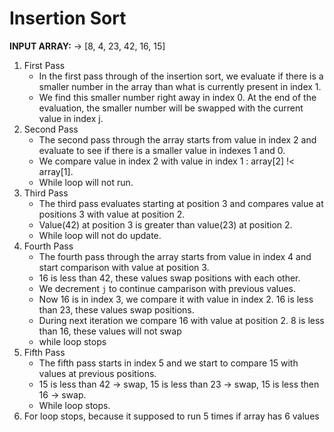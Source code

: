 # Insertion Sort

**INPUT ARRAY:** -> [8, 4, 23, 42, 16, 15]


1. First Pass
    - In the first pass through of the insertion sort, we evaluate if there is a smaller number in the array than what is currently present in index 1. 
    - We find this smaller number right away in index 0. At the end of the evaluation, the smaller number will be swapped with the current value in index j.
2. Second Pass
    - The second pass through the array starts from value in index 2 and evaluate to see if there is a smaller value in indexes 1 and 0. 
    - We compare value in index 2 with value in index 1 : array[2] !< array[1]. 
    - While loop will not run.
3. Third Pass
    - The third pass evaluates starting at position 3 and compares value at positions 3 with value at position 2. 
    - Value(42) at position 3 is greater than value(23) at position 2. 
    - While loop will not do update. 
4. Fourth Pass
    - The fourth pass through the array starts from value in index 4 and start comparison with value at position 3. 
    - 16 is less than 42, these values swap positions with each other. 
    - We decrement `j` to continue camparison with previous values. 
    - Now 16 is in index 3, we compare it with value in index 2. 16 is less than 23, these values swap positions. 
    - During next iteration we compare 16 with value at position 2. 8 is less than 16, these values will not swap 
    - while loop stops
5. Fifth Pass
    - The fifth pass starts in index 5 and we start to compare 15 with values at previous positions. 
    - 15 is less than 42 -> swap, 15 is less than 23 -> swap, 15 is less then 16 -> swap. 
    - While loop stops.
6. For loop stops, because it supposed to run 5 times if array has 6 values 